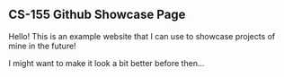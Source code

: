 ## CS-155 Github Showcase Page

Hello! This is an example website that I can use to
showcase projects of mine in the future!

I might want to make it look a bit better before then...
